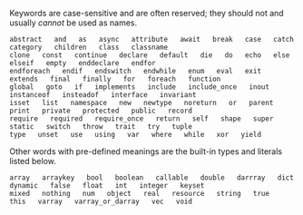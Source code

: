 Keywords are case-sensitive and are often reserved; they should not and usually *cannot* be used as names.

```Hack
abstract   and   as   async   attribute   await   break   case   catch   category   children   class   classname
clone   const   continue   declare   default   die   do   echo   else   elseif   empty   enddeclare   endfor
endforeach   endif   endswitch   endwhile   enum   eval   exit   extends   final   finally   for   foreach   function
global   goto   if   implements   include   include_once   inout   instanceof   insteadof   interface   invariant
isset   list   namespace   new   newtype   noreturn   or   parent   print   private   protected   public   record
require   required   require_once   return   self   shape   super   static   switch   throw   trait   try   tuple
type   unset   use   using   var   where   while   xor   yield
```

Other words with pre-defined meanings are the built-in types and literals listed below.

```Hack
array   arraykey   bool   boolean   callable   double   darrray   dict   dynamic   false   float   int   integer   keyset
mixed   nothing   num   object   real   resource   string   true   this   varray   varray_or_darray   vec   void
```
